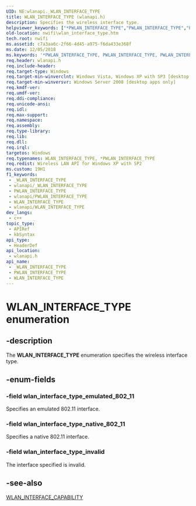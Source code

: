 ```yaml
---
UID: NE:wlanapi._WLAN_INTERFACE_TYPE
title: WLAN_INTERFACE_TYPE (wlanapi.h)
description: Specifies the wireless interface type.
helpviewer_keywords: ["*PWLAN_INTERFACE_TYPE","PWLAN_INTERFACE_TYPE","PWLAN_INTERFACE_TYPE enumeration pointer [NativeWIFI]","WLAN_INTERFACE_TYPE","WLAN_INTERFACE_TYPE enumeration [NativeWIFI]","nwifi.wlan_interface_type","wlan_interface_type_emulated_802_11","wlan_interface_type_invalid","wlan_interface_type_native_802_11","wlanapi/PWLAN_INTERFACE_TYPE","wlanapi/WLAN_INTERFACE_TYPE","wlanapi/wlan_interface_type_emulated_802_11","wlanapi/wlan_interface_type_invalid","wlanapi/wlan_interface_type_native_802_11"]
old-location: nwifi\wlan_interface_type.htm
tech.root: nwifi
ms.assetid: c7a3aa6c-2f66-4d45-a975-f6da433e368f
ms.date: 12/05/2018
ms.keywords: '*PWLAN_INTERFACE_TYPE, PWLAN_INTERFACE_TYPE, PWLAN_INTERFACE_TYPE enumeration pointer [NativeWIFI], WLAN_INTERFACE_TYPE, WLAN_INTERFACE_TYPE enumeration [NativeWIFI], nwifi.wlan_interface_type, wlan_interface_type_emulated_802_11, wlan_interface_type_invalid, wlan_interface_type_native_802_11, wlanapi/PWLAN_INTERFACE_TYPE, wlanapi/WLAN_INTERFACE_TYPE, wlanapi/wlan_interface_type_emulated_802_11, wlanapi/wlan_interface_type_invalid, wlanapi/wlan_interface_type_native_802_11'
req.header: wlanapi.h
req.include-header: 
req.target-type: Windows
req.target-min-winverclnt: Windows Vista, Windows XP with SP3 [desktop apps only]
req.target-min-winversvr: Windows Server 2008 [desktop apps only]
req.kmdf-ver: 
req.umdf-ver: 
req.ddi-compliance: 
req.unicode-ansi: 
req.idl: 
req.max-support: 
req.namespace: 
req.assembly: 
req.type-library: 
req.lib: 
req.dll: 
req.irql: 
targetos: Windows
req.typenames: WLAN_INTERFACE_TYPE, *PWLAN_INTERFACE_TYPE
req.redist: Wireless LAN API for Windows XP with SP2
ms.custom: 19H1
f1_keywords:
 - _WLAN_INTERFACE_TYPE
 - wlanapi/_WLAN_INTERFACE_TYPE
 - PWLAN_INTERFACE_TYPE
 - wlanapi/PWLAN_INTERFACE_TYPE
 - WLAN_INTERFACE_TYPE
 - wlanapi/WLAN_INTERFACE_TYPE
dev_langs:
 - c++
topic_type:
 - APIRef
 - kbSyntax
api_type:
 - HeaderDef
api_location:
 - wlanapi.h
api_name:
 - _WLAN_INTERFACE_TYPE
 - PWLAN_INTERFACE_TYPE
 - WLAN_INTERFACE_TYPE
---
```


# WLAN_INTERFACE_TYPE enumeration


## -description

The <b>WLAN_INTERFACE_TYPE</b> enumeration specifies the wireless interface type.

## -enum-fields

### -field wlan_interface_type_emulated_802_11

Specifies an emulated 802.11 interface.

### -field wlan_interface_type_native_802_11

Specifies a native 802.11 interface.

### -field wlan_interface_type_invalid

The interface specified is invalid.

## -see-also

<a href="/windows/desktop/api/wlanapi/ns-wlanapi-wlan_interface_capability">WLAN_INTERFACE_CAPABILITY</a>

